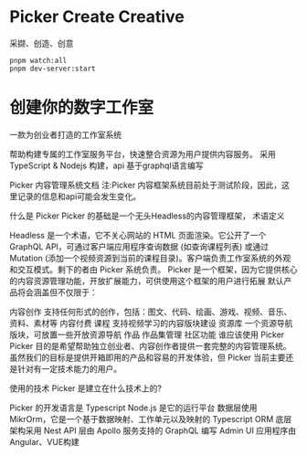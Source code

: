 # Picker Create Creative

采撷、创造、创意

```
pnpm watch:all
pnpm dev-server:start
```
# 创建你的数字工作室
一款为创业者打造的工作室系统

帮助构建专属的工作室服务平台，快速整合资源为用户提供内容服务。 采用 TypeScript & Nodejs 构建，api 基于graphql语言编写

Picker 内容管理系统文档
注:Picker 内容框架系统目前处于测试阶段，因此，这里记录的信息和api可能会发生变化。

什么是 Picker
Picker 的基础是一个无头Headless的内容管理框架， 术语定义

Headless 是一个术语，它不关心网站的 HTML 页面渲染。它公开了一个 GraphQL API，可通过客户端应用程序查询数据 (如查询课程列表) 或通过 Mutation (添加一个视频资源到当前的课程目录)。客户端负责工作室系统的外观和交互模式。剩下的者由 Picker 系统负责。
Picker 是一个框架，因为它提供核心的内容资源管理功能，开放扩展能力，可供使用这个框架的用户进行拓展
默认产品将会涵盖但不仅限于：

内容创作 支持任何形式的创作，包括：图文、代码、绘画、游戏、视频、音乐、资料、素材等
内容付费
课程 支持视频学习的内容版块建设
资源库 一个资源导航版块，可放置一些开放资源导航
作品 作品集管理
社区功能
谁应该使用 Picker
Picker 目的是希望帮助独立创业者、内容创作者提供一套完整的内容管理系统。 虽然我们的目标是提供开箱即用的产品和容易的开发体验，但 Picker 当前主要还是针对有一定技术能力的用户。

使用的技术
Picker 是建立在什么技术上的?

Picker 的开发语言是 Typescript
Node.js 是它的运行平台
数据层使用 MikrOrm，它是一个基于数据映射、工作单元以及映射的 Typescript ORM
底层架构采用 Nest
API 层由 Apollo 服务支持的 GraphQL 编写
Admin UI 应用程序由 Angular、VUE构建
